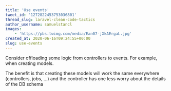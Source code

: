 ```yaml
---
title: 'Use events'
tweet_id: '1272822453753036801'
thread_slug: laravel-clean-code-tactics
author_username: samuelstancl
images:
    - 'https://pbs.twimg.com/media/Ean07-jXkAErgaL.jpg'
created_at: 2020-06-16T09:24:55+00:00
slug: use-events
---
```


Consider offloading some logic from controllers to events. For example, when creating models.

The benefit is that creating these models will work the same everywhere (controllers, jobs, ...) and the controller has one less worry about the details of the DB schema